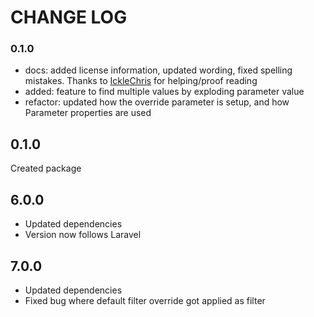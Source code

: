 # CHANGE LOG

### 0.1.0

* docs: added license information, updated wording, fixed spelling mistakes. Thanks to [IckleChris](https://github.com/IckleChris) for helping/proof reading
* added: feature to find multiple values by exploding parameter value
* refactor: updated how the override parameter is setup, and how Parameter properties are used


## 0.1.0
Created package


## 6.0.0
* Updated dependencies
* Version now follows Laravel


## 7.0.0
* Updated dependencies
* Fixed bug where default filter override got applied as filter
